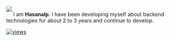 <img align="left" src="https://i.pinimg.com/564x/24/1f/ba/241fba50909b09e0fd58f1f0e30f9c63.jpg"> 

I am **Hasanalp**. I have been developing myself about backend technologies for about 2 to 3 years and continue to develop. 

[![views](https://komarev.com/ghpvc/?username=hasanalptemiz&style=flat&color=313131&label=views)](https://github.com/hasanalptemiz)

<br>
